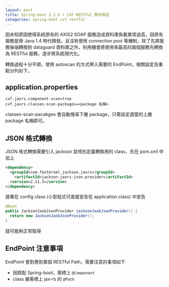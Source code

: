 ```yaml
---
layout: post
title: Spring-boot 2.3.5 + CXF RESTful 實作設定
categories: spring-boot cxf restful
---
```


因未知原因使得系統原有的 AXIS2 SOAP 服務造成資料庫負載異常過高，因原有服務是用 Java 1.4 時代開發，且沒有使用 connection pool 等機制，除了先將服務後端轉換到 dataguard 資料庫之外，利用機會將使用率最高的兩個服務先轉換為 RESTful 服務，逐步將系統現代化。

轉換過程十分平順，使用 autoscan 的方式帶入需要的 EndPoint，相關設定及重點分列如下。

## application.properties
```properties
cxf.jaxrs.component-scan=true
cxf.jaxrs.classes-scan-packages=<package 名稱>
```

classes-scan-pacakges 會自動搜尋下層 package，只需設定適當的上層 package 名稱即可。

## JSON 格式轉換

JSON 格式轉換需要引入 jackson 並特別定義轉換用的 class，先在 pom.xml 中加上

```xml
<dependency>
  <groupId>com.fasterxml.jackson.jaxrs</groupId>
    <artifactId>jackson-jaxrs-json-provider</artifactId>
  <version>2.11.3</version>
</dependency>
```

接著在 config class (小型程式可直接宣告在 application class) 中宣告


```java
@Bean
public JacksonJaxbJsonProvider jacksonJaxbJsonProvider() {
  return new JacksonJaxbJsonProvider();
}
```

就可能夠正常取得

## EndPoint 注意事項
EndPoint 會對應到某個 RESTful Path，需要注意的事項如下
- 因搭配 Spring-boot，需標上 `@Component`
- class 層需標上 jax-rs 的 `@Path`

